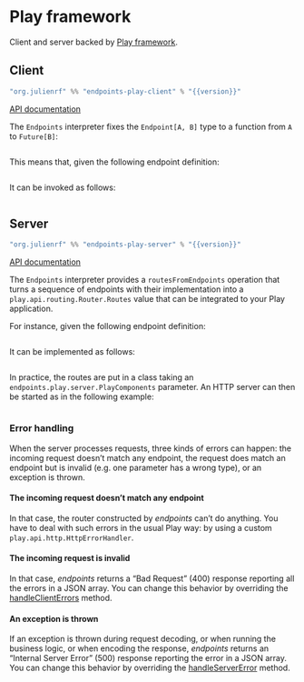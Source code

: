 # Play framework

Client and server backed by [Play framework](https://www.playframework.com/).

## Client

~~~ scala expandVars=true
"org.julienrf" %% "endpoints-play-client" % "{{version}}"
~~~

[API documentation](unchecked:/api/endpoints/play/client/index.html)

The `Endpoints` interpreter fixes the `Endpoint[A, B]` type to a function from
`A` to `Future[B]`:

~~~ scala src=../../../../../play/client/src/main/scala/endpoints/play/client/Endpoints.scala#concrete-carrier-type
~~~

This means that, given the following endpoint definition:

~~~ scala src=../../../../../algebras/algebra/src/test/scala/endpoints/algebra/EndpointsDocs.scala#endpoint-definition
~~~

It can be invoked as follows:

~~~ scala src=../../../../../play/client/src/test/scala/endpoints/play/client/EndpointsDocs.scala#invocation
~~~

## Server

~~~ scala expandVars=true
"org.julienrf" %% "endpoints-play-server" % "{{version}}"
~~~

[API documentation](unchecked:/api/endpoints/play/server/index.html)

The `Endpoints` interpreter provides a `routesFromEndpoints` operation that turns
a sequence of endpoints with their implementation into a `play.api.routing.Router.Routes`
value that can be integrated to your Play application.

For instance, given the following endpoint definition:

~~~ scala src=../../../../../algebras/algebra/src/test/scala/endpoints/algebra/EndpointsDocs.scala#endpoint-definition
~~~

It can be implemented as follows:

~~~ scala src=../../../../../play/server/src/test/scala/endpoints/play/server/EndpointsDocs.scala#implementation
~~~

In practice, the routes are put in a class taking an `endpoints.play.server.PlayComponents`
parameter. An HTTP server can then be started as in the following example:

~~~ scala src=../../../../../documentation/examples/quickstart/server/src/main/scala/quickstart/Main.scala#main-only
~~~

### Error handling

When the server processes requests, three kinds of errors can happen: the incoming request doesn’t match
any endpoint, the request does match an endpoint but is invalid (e.g. one parameter has a wrong type), or
an exception is thrown.

#### The incoming request doesn’t match any endpoint

In that case, the router constructed by *endpoints* can’t do anything. You have to deal with such
errors in the usual Play way: by using a custom `play.api.http.HttpErrorHandler`.

#### The incoming request is invalid

In that case, *endpoints* returns a “Bad Request” (400) response reporting all the errors in a
JSON array. You can change this behavior by overriding the
[handleClientErrors](unchecked:/api/endpoints/play/server/Urls.html#handleClientErrors(invalid:endpoints.Invalid):play.api.mvc.Result)
method.

#### An exception is thrown

If an exception is thrown during request decoding, or when running the business logic, or when
encoding the response, *endpoints* returns an “Internal Server Error” (500) response reporting
the error in a JSON array. You can change this behavior by overriding the
[handleServerError](unchecked:/api/endpoints/play/server/Endpoints.html#handleServerError(throwable:Throwable):play.api.mvc.Result)
method.
